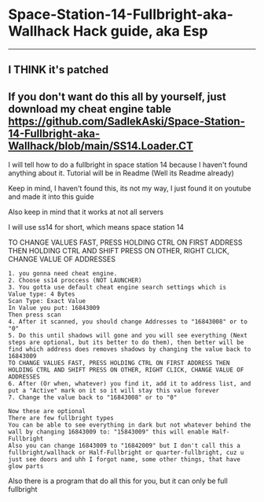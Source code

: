 # Space-Station-14-Fullbright-aka-Wallhack Hack guide, aka Esp
-----------------------------
I THINK it's patched
---------------------------
If you don't want do this all by yourself, just download my cheat engine table
https://github.com/SadlekAski/Space-Station-14-Fullbright-aka-Wallhack/blob/main/SS14.Loader.CT
-------------------------------------
I will tell how to do a fullbright in space station 14 because I haven't found anything about it. Tutorial will be in Readme (Well its Readme already)

Keep in mind, I haven't found this, its not my way, I just found it on youtube and made it into this guide

Also keep in mind that it works at not all servers

I will use ss14 for short, which means space station 14

TO CHANGE VALUES FAST, PRESS HOLDING CTRL ON FIRST ADDRESS THEN HOLDING CTRL AND SHIFT PRESS ON OTHER, RIGHT CLICK, CHANGE VALUE OF ADDRESSES
```
1. you gonna need cheat engine.
2. Choose ss14 proccess (NOT LAUNCHER)
3. You gotta use default cheat engine search settings which is
Value type: 4 Bytes
Scan Type: Exact Value
In Value you put: 16843009
Then press scan
4. After it scanned, you should change Addresses to "16843008" or to "0"
5. Do this until shadows will gone and you will see everything (Next steps are optional, but its better to do them), then better will be find which address does removes shadows by changing the value back to 16843009
TO CHANGE VALUES FAST, PRESS HOLDING CTRL ON FIRST ADDRESS THEN HOLDING CTRL AND SHIFT PRESS ON OTHER, RIGHT CLICK, CHANGE VALUE OF ADDRESSES
6. After (Or when, whatever) you find it, add it to address list, and put a "Active" mark on it so it will stay this value forever
7. Change the value back to "16843008" or to "0"
```
```
Now these are optional
There are few fullbright types
You can be able to see everything in dark but not whatever behind the wall by changing 16843009 to: "15843009" this will enable Half-Fullbright
Also you can change 16843009 to "16842009" but I don't call this a fullbright/wallhack or Half-Fullbright or quarter-fullbright, cuz u just see doors and uhh I forgot name, some other things, that have glow parts
```
Also there is a program that do all this for you, but it can only be full fullbright
